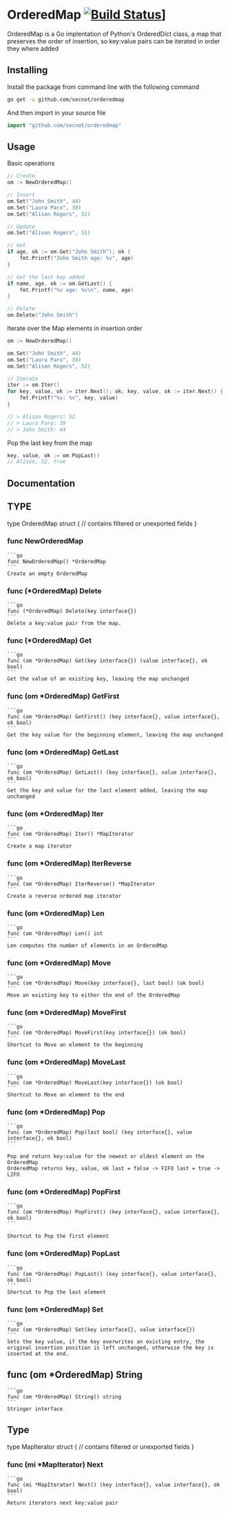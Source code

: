 # OrderedMap [![Build Status](https://travis-ci.org/secnot/orderedmap.svg?branch=master)](https://travis-ci.org/secnot/orderedmap)]

OrderedMap is a Go implentation of Python's OrderedDict class, a map that preserves 
the order of insertion, so key:value pairs can be iterated in order they where added

## Installing

Install the package from command line with the following command

```bash
go get -u github.com/secnot/orderedmap
```

And then import in your source file

```go
import "github.com/secnot/orderedmap"
```


## Usage


Basic operations

```go
// Create
om := NewOrderedMap()

// Insert
om.Set("John Smith", 44)
om.Set("Laura Paro", 39)
om.Set("Alison Rogers", 52)

// Update
om.Set("Alison Rogers", 51)

// Get 
if age, ok := om.Get("John Smith"); ok {
	fmt.Printf("John Smith age: %v", age)
}

// Get the last key added
if name, age, ok := om.GetLast() {
	fmt.Printf("%v age: %v\n", name, age)
}

// Delete
om.Delete("John Smith")
```

Iterate over the Map elements in insertion order

```go
om := NewOrderedMap()

om.Set("John Smith", 44)
om.Set("Laura Paro", 39)
om.Set("Alison Rogers", 52)

// Iterate
iter := om.Iter()
for key, value, ok := iter.Next(); ok; key, value, ok := iter.Next() {
	fmt.Printf("%v: %v", key, value)
}

// > Alison Rogers: 52
// > Laura Paro: 39
// > John Smith: 44
```

Pop the last key from the map

```go
key, value, ok := om.PopLast()
// Alison, 52, true
```

## Documentation


## TYPE

type OrderedMap struct {
	// contains filtered or unexported fields
}

### func NewOrderedMap

	```go
	func NewOrderedMap() *OrderedMap
	```
    Create an empty OrderedMap


### func (*OrderedMap) Delete
	
	```go
	func (*OrderedMap) Delete(key interface{})
	```
    Delete a key:value pair from the map.


### func (*OrderedMap) Get

	```go
	func (om *OrderedMap) Get(key interface{}) (value interface{}, ok bool)
	```
    Get the value of an existing key, leaving the map unchanged


### func (om *OrderedMap) GetFirst
	
	```go
	func (om *OrderedMap) GetFirst() (key interface{}, value interface{}, ok bool)
	```
    Get the key value for the beginning element, leaving the map unchanged


### func (om *OrderedMap) GetLast
	
	```go
	func (om *OrderedMap) GetLast() (key interface{}, value interface{}, ok bool)
	```
    Get the key and value for the last element added, leaving the map
    unchanged


### func (om *OrderedMap) Iter
	
	```go	
	func (om *OrderedMap) Iter() *MapIterator
	```    
	Create a map iterator


### func (om *OrderedMap) IterReverse

	```go
	func (om *OrderedMap) IterReverse() *MapIterator
    ```
	Create a reverse ordered map iterator


### func (om *OrderedMap) Len

	```go
	func (om *OrderedMap) Len() int
	```
    Len computes the number of elements in an OrderedMap


### func (om *OrderedMap) Move

	```go
	func (om *OrderedMap) Move(key interface{}, last bool) (ok bool)
	```
    Move an existing key to either the end of the OrderedMap


### func (om *OrderedMap) MoveFirst

	```go
	func (om *OrderedMap) MoveFirst(key interface{}) (ok bool)
	```
    Shortcut to Move an element to the beginning


### func (om *OrderedMap) MoveLast
  
  	```go
	func (om *OrderedMap) MoveLast(key interface{}) (ok bool)
    ```
	Shortcut to Move an element to the end


### func (om *OrderedMap) Pop

	```go
	func (om *OrderedMap) Pop(last bool) (key interface{}, value interface{}, ok bool)
    ```

	Pop and return key:value for the newest or oldest element on the OrderedMap
    OrderedMap returns key, value, ok last = false -> FIFO last = true ->
    LIFO


### func (om *OrderedMap) PopFirst

	```go
	func (om *OrderedMap) PopFirst() (key interface{}, value interface{}, ok bool)
    ```

	Shortcut to Pop the first element


### func (om *OrderedMap) PopLast

	```go
	func (om *OrderedMap) PopLast() (key interface{}, value interface{}, ok bool)
    ```
	Shortcut to Pop the last element

### func (om *OrderedMap) Set

	```go
	func (om *OrderedMap) Set(key interface{}, value interface{})
    ```
	Sets the key value, if the key overwrites an existing entry, the
    original insertion position is left unchanged, otherwise the key is
    inserted at the end.


## func (om *OrderedMap) String 

	```go
	func (om *OrderedMap) String() string
	```
    Stringer interface


## Type

type MapIterator struct {
	// contains filtered or unexported fields
}


### func (mi *MapIterator) Next

	```go
	func (mi *MapIterator) Next() (key interface{}, value interface{}, ok bool)
	```    
	Return iterators next key:value pair


